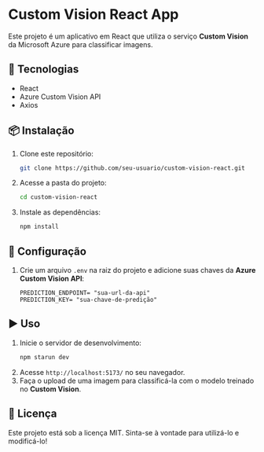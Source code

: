 # Custom Vision React App

Este projeto é um aplicativo em React que utiliza o serviço **Custom Vision** da Microsoft Azure para classificar imagens.

## 🚀 Tecnologias

- React
- Azure Custom Vision API
- Axios

## 📦 Instalação

1. Clone este repositório:
   ```sh
   git clone https://github.com/seu-usuario/custom-vision-react.git
   ```
2. Acesse a pasta do projeto:
   ```sh
   cd custom-vision-react
   ```
3. Instale as dependências:
   ```sh
   npm install
   ```

## 🔑 Configuração

1. Crie um arquivo `.env` na raiz do projeto e adicione suas chaves da **Azure Custom Vision API**:
   ```env
   PREDICTION_ENDPOINT= "sua-url-da-api"
   PREDICTION_KEY= "sua-chave-de-predição"
   ```

## ▶️ Uso

1. Inicie o servidor de desenvolvimento:
   ```sh
   npm starun dev
   ```
2. Acesse `http://localhost:5173/` no seu navegador.
3. Faça o upload de uma imagem para classificá-la com o modelo treinado no **Custom Vision**.

## 📜 Licença

Este projeto está sob a licença MIT. Sinta-se à vontade para utilizá-lo e modificá-lo!


